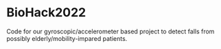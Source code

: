# BioHack2022

Code for our gyroscopic/accelerometer based project to detect falls from possibly elderly/mobility-impared patients. 
